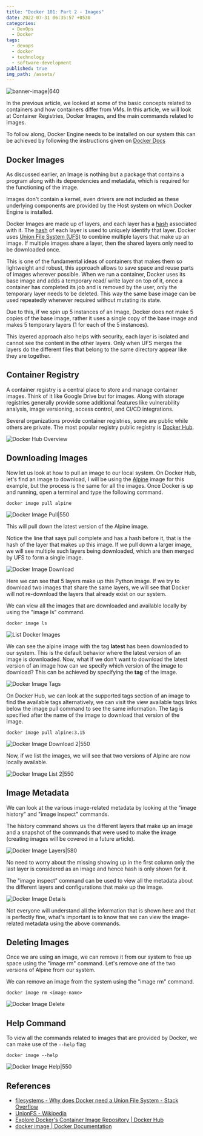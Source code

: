 ```yaml
---
title: "Docker 101: Part 2 - Images"
date: 2022-07-31 06:35:57 +0530
categories:
  - DevOps
  - Docker
tags:
  - devops
  - docker
  - technology
  - software-development
published: true
img_path: /assets/
---
```


![banner-image|640](images/docker-images/docker-101-banner.png)

In the previous article, we looked at some of the basic concepts related to containers and how containers differ from VMs. In this article, we will look at Container Registries, Docker Images, and the main commands related to images.

To follow along, Docker Engine needs to be installed on our system this can be achieved by following the instructions given on [Docker Docs](https://docs.docker.com/engine/install/)

## Docker Images

As discussed earlier, an Image is nothing but a package that contains a program along with its dependencies and metadata, which is required for the functioning of the image.

Images don't contain a kernel, even drivers are not included as these underlying components are provided by the Host system on which Docker Engine is installed.

Docker Images are made up of layers, and each layer has a [hash](https://www.sentinelone.com/cybersecurity-101/hashing/) associated with it. The [hash](https://www.sentinelone.com/cybersecurity-101/hashing/) of each layer is used to uniquely identify that layer. Docker uses [Union File System (UFS)](https://stackoverflow.com/questions/32775594/why-does-docker-need-a-union-file-system) to combine multiple layers that make up an image. If multiple images share a layer, then the shared layers only need to be downloaded once.

This is one of the fundamental ideas of containers that makes them so lightweight and robust, this approach allows to save space and reuse parts of images wherever possible. When we run a container, Docker uses its base image and adds a temporary read/ write layer on top of it, once a container has completed its job and is removed by the user, only the temporary layer needs to be deleted. This way the same base image can be used repeatedly whenever required without mutating its state.

Due to this, if we spin up 5 instances of an Image, Docker does not make 5 copies of the base image, rather it uses a single copy of the base image and makes 5 temporary layers (1 for each of the 5 instances).

This layered approach also helps with security, each layer is isolated and cannot see the content in the other layers. Only when UFS merges the layers do the different files that belong to the same directory appear like they are together.

## Container Registry

A container registry is a central place to store and manage container images. Think of it like Google Drive but for images. Along with storage registries generally provide some additional features like vulnerability analysis, image versioning, access control, and CI/CD integrations.

Several organizations provide container registries, some are public while others are private. The most popular registry public registry is [Docker Hub](https://hub.docker.com/search?q=&type=image).

![Docker Hub Overview](images/docker-images/docker-hub-overview.png)

## Downloading Images

Now let us look at how to pull an image to our local system. On Docker Hub, let's find an image to download, I will be using the [Alpine](https://hub.docker.com/_/alpine) image for this example, but the process is the same for all the images. Once Docker is up and running, open a terminal and type the following command.

```
docker image pull alpine
```

![Docker Image Pull|550](images/docker-images/docker-image-pull.png)

This will pull down the latest version of the Alpine image.

Notice the line that says pull complete and has a hash before it, that is the hash of the layer that makes up this image. If we pull down a larger image, we will see multiple such layers being downloaded, which are then merged by UFS to form a single image.

![Docker Image Download](images/docker-images/docker-image-download.png)

Here we can see that 5 layers make up this Python image. If we try to download two images that share the same layers, we will see that Docker will not re-download the layers that already exist on our system.

We can view all the images that are downloaded and available locally by using the "image ls" command.

```
docker image ls
```

![List Docker Images](images/docker-images/docker-image-list.png)

We can see the alpine image with the tag **latest** has been downloaded to our system. This is the default behavior where the latest version of an image is downloaded. Now, what if we don't want to download the latest version of an image how can we specify which version of the image to download? This can be achieved by specifying the **tag** of the image.

![Docker Image Tags](images/docker-images/docker-image-tags.png)

On Docker Hub, we can look at the supported tags section of an image to find the available tags alternatively, we can visit the view available tags links below the image pull command to see the same information. The tag is specified after the name of the image to download that version of the image.

```
docker image pull alpine:3.15
```

![Docker Image Download 2|550](images/docker-images/docker-image-download-2.png)

Now, if we list the images, we will see that two versions of Alpine are now locally available.

![Docker Image List 2|550](images/docker-images/docker-image-list-2.png)

## Image Metadata

We can look at the various image-related metadata by looking at the "image history" and "image inspect" commands.

The history command shows us the different layers that make up an image and a snapshot of the commands that were used to make the image (creating images will be covered in a future article).

![Docker Image Layers|580](images/docker-images/docker-image-layers.png)

No need to worry about the missing showing up in the first column only the last layer is considered as an image and hence hash is only shown for it.

The "image inspect" command can be used to view all the metadata about the different layers and configurations that make up the image.

![Docker Image Details](images/docker-images/docker-image-details.png)

Not everyone will understand all the information that is shown here and that is perfectly fine, what's important is to know that we can view the image-related metadata using the above commands.

## Deleting Images

Once we are using an image, we can remove it from our system to free up space using the "image rm" command. Let's remove one of the two versions of Alpine from our system.

We can remove an image from the system using the "image rm" command.

```
docker image rm <image-name>
```

![Docker Image Delete](images/docker-images/docker-image-delete.png)

## Help Command

To view all the commands related to images that are provided by Docker, we can make use of the `--help` flag

```
docker image --help
```

![Docker Image Help|550](images/docker-images/docker-image-help.png)

## References

*   [filesystems - Why does Docker need a Union File System - Stack Overflow](https://stackoverflow.com/questions/32775594/why-does-docker-need-a-union-file-system)
*   [UnionFS - Wikipedia](https://en.wikipedia.org/wiki/UnionFS)
*   [Explore Docker's Container Image Repository \| Docker Hub](https://hub.docker.com/search?q=&type=image)
*   [docker image \| Docker Documentation](https://docs.docker.com/engine/reference/commandline/image/)
